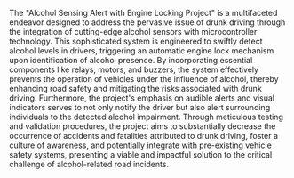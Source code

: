 The "Alcohol Sensing Alert with Engine Locking Project" is a multifaceted endeavor designed to address the pervasive issue of drunk driving through the integration of cutting-edge alcohol sensors with microcontroller technology. This sophisticated system is engineered to swiftly detect alcohol levels in drivers, triggering an automatic engine lock mechanism upon identification of alcohol presence. By incorporating essential components like relays, motors, and buzzers, the system effectively prevents the operation of vehicles under the influence of alcohol, thereby enhancing road safety and mitigating the risks associated with drunk driving. Furthermore, the project's emphasis on audible alerts and visual indicators serves to not only notify the driver but also alert surrounding individuals to the detected alcohol impairment. Through meticulous testing and validation procedures, the project aims to substantially decrease the occurrence of accidents and fatalities attributed to drunk driving, foster a culture of awareness, and potentially integrate with pre-existing vehicle safety systems, presenting a viable and impactful solution to the critical challenge of alcohol-related road incidents.
